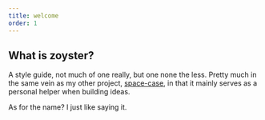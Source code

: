 ```yaml
---
title: welcome
order: 1
---
```


## What is zoyster?

A style guide, not much of one really, but one none the less. Pretty much in the same vein as my other project, [space-case](jmacthefatcat.github.io/space-case), in that it mainly serves as a personal helper when building ideas.

As for the name? I just like saying it.
